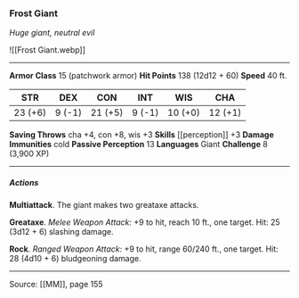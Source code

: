 ### Frost Giant
_Huge giant, neutral evil_

![[Frost Giant.webp]]




---

**Armor Class** 15 (patchwork armor)
**Hit Points** 138 (12d12 + 60)
**Speed** 40 ft.

| STR     | DEX     | CON     | INT     | WIS     | CHA     |
|---------|---------|---------|---------|---------|---------|
| 23 (+6) | 9 (-1) | 21 (+5) | 9 (-1) | 10 (+0) | 12 (+1) |

**Saving Throws** cha +4, con +8, wis +3
**Skills** [[perception]] +3
**Damage Immunities** cold
**Passive Perception** 13
**Languages** Giant
**Challenge** 8 (3,900 XP)

---

##### Actions
**Multiattack**. The giant makes two greataxe attacks.

**Greataxe**. _Melee Weapon Attack:_ +9 to hit, reach 10 ft., one target. Hit: 25 (3d12 + 6) slashing damage.

**Rock**. _Ranged Weapon Attack:_ +9 to hit, range 60/240 ft., one target. Hit: 28 (4d10 + 6) bludgeoning damage.


---

Source: [[MM]], page 155